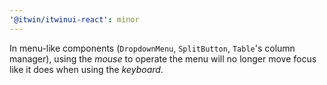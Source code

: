 ```yaml
---
'@itwin/itwinui-react': minor
---
```


In menu-like components (`DropdownMenu`, `SplitButton`, `Table`'s column manager), using the *mouse* to operate the menu will no longer move focus like it does when using the *keyboard*.
